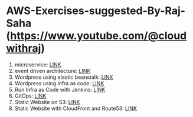 # AWS-Exercises-suggested-By-Raj-Saha (https://www.youtube.com/@cloudwithraj)

1. microservice: <a href="https://github.com/saha-rajdeep/serverless-lab">LINK</a>
2. event driven architecture: <a href="https://catalog.us-east-1.prod.workshops.aws/workshops/63320e83-6abc-493d-83d8-f822584fb3cb/en-US/eventbridge">LINK</a>
3. Wordpress using elastic beanstalk: <a href="https://aws.amazon.com/getting-started/hands-on/build-wordpress-website/">LINK</a>
4. Wordpress using infra as code: <a href="https://s3.eu-west-1.amazonaws.com/cloudformation-templates-eu-west-1/WordPress_Multi_AZ.template">LINK</a>
5. Run Infra as Code with Jenkins: <a href="https://www.youtube.com/watch?v=XnRqGMSCQyY">LINK</a>
6. GitOps: <a href="https://www.youtube.com/watch?v=o4QG_kqYvHk">LINK</a>
7. Static Website on S3: <a href="https://docs.aws.amazon.com/AmazonS3/latest/userguide/HostingWebsiteOnS3Setup.html">LINK</a>
8. Static Website with CloudFront and Route53: <a href="https://docs.aws.amazon.com/AmazonS3/latest/userguide/website-hosting-cloudfront-walkthrough.html">LINK</a>
